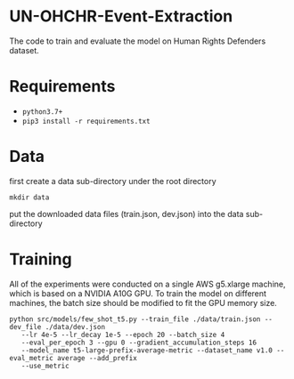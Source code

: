 # UN-OHCHR-Event-Extraction
The code to train and evaluate the model on Human Rights Defenders dataset.

# Requirements
- `python3.7+`
- `pip3 install -r requirements.txt`

# Data
first create a data sub-directory under the root directory
```
mkdir data
```
put the downloaded data files (train.json, dev.json) into the data sub-directory

# Training
All of the experiments were conducted on a single AWS g5.xlarge	machine, which is based on a NVIDIA A10G GPU. To train the model on different machines, the batch size should be modified to fit the GPU memory size.
```
python src/models/few_shot_t5.py --train_file ./data/train.json --dev_file ./data/dev.json
   --lr 4e-5 --lr_decay 1e-5 --epoch 20 --batch_size 4
   --eval_per_epoch 3 --gpu 0 --gradient_accumulation_steps 16
   --model_name t5-large-prefix-average-metric --dataset_name v1.0 --eval_metric average --add_prefix
   --use_metric
```
